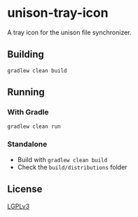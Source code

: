# unison-tray-icon

A tray icon for the unison file synchronizer.

## Building

`gradlew clean build`

## Running

### With Gradle

`gradlew clean run`

### Standalone

* Build with `gradlew clean build`
* Check the `build/distributions` folder

## License

[LGPLv3](https://tldrlegal.com/license/gnu-lesser-general-public-license-v3-(lgpl-3))